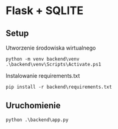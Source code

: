 # Flask + SQLITE

## Setup

Utworzenie środowiska wirtualnego

```
python -m venv backend\venv
.\backend\venv\Scripts\Activate.ps1
```

Instalowanie requirements.txt

```
pip install -r backend\requirements.txt
```

## Uruchomienie

```
python .\backend\app.py
```
